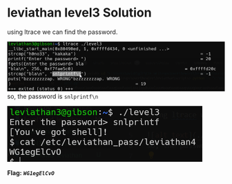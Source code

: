 # leviathan level3 Solution

using ltrace we can find the password.

![alt text](./images/level3_1.png)
so, the password is `snlprintf\n`

![alt text](./images/level3_2.png)



**Flag:** ***`WG1egElCvO`*** 

